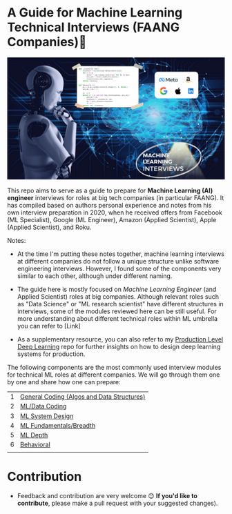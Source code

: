 <!-- [![Tweet](https://img.shields.io/twitter/url/http/shields.io.svg?style=social)](https://twitter.com/intent/tweet?text=Machine%20Learning%20Interview%20Guide&url=https://github.com/alirezadir/machine-learning-interview-enlightener&via=alirezadira&hashtags=artificialintelligence,machinelearning,interviews,design)
[![Twitter URL](https://img.shields.io/twitter/url/https/twitter.com/fold_left.svg?style=social&label=Follow%20%40alirezadira)](https://twitter.com/alirezadira)

[![Build Status](https://travis-ci.com/username/projectname.svg?branch=master)](https://travis-ci.com/username/projectname)
[![codecov](https://codecov.io/gh/cam-barts/ObeyTheTestingGoat/branch/master/graph/badge.svg)](https://codecov.io/gh/cam-barts/ObeyTheTestingGoat)
[![Code style: black](https://img.shields.io/badge/code%20style-black-000000.svg)](https://github.com/ambv/black)
[![License: MIT](https://img.shields.io/badge/License-MIT-blue.svg)](https://github.com/alirezadir/machine-learning-interview-enlightener/blob/main/LICENSE) -->

# A Guide for Machine Learning Technical Interviews (FAANG Companies):robot: 
<p align="center">
<img width="640" src="images/cover.png">
</p>


This repo aims to serve as a guide to prepare for **Machine Learning (AI) engineer** interviews for roles at big tech companies (in particular FAANG). It has compiled based on authors personal experience and notes from his own interview preparation in 2020, when he received offers from Facebook (ML Specialist), Google (ML Engineer), Amazon (Applied Scientist), Apple (Applied Scientist), and Roku.


Notes:

* At the time I'm putting these notes together, machine learning interviews at different companies do not follow a unique structure unlike software engineering interviews. However, I found some of the components very similar to each other, although under different naming.

* The guide here is mostly focused on *Machine Learning Engineer* (and Applied Scientist) roles at big companies. Although relevant roles such as "Data Science" or "ML research scientist" have different structures in interviews, some of the modules reviewed here can be still useful. For more understanding about different technical roles within ML umbrella you can refer to [Link]

* As a supplementary resource, you can also refer to my [Production Level Deep Learning](https://github.com/alirezadir/Production-Level-Deep-Learning) repo for further insights on how to design deep learning systems for production. 

The following components are the most commonly used interview modules for technical ML roles at different companies. We will go through them one by one and share how one can prepare:


|  	|  	|  
|---	|---	|
| 1 	| [General Coding (Algos and Data Structures)](lc-coding.md)	   | 
| 2 	| [ML/Data Coding](ml-coding.md) 	|  	
| 3 	| [ML System Design](ml-system-design.md)|
| 4 	| [ML Fundamentals/Breadth](ml-fundamental.md.md)| 
| 5 	| [ML Depth](ml-depth.md) 	|  	
| 6 	| [Behavioral](behavior.md)| 
|  	|  	|  



# Contribution
* Feedback and contribution are very welcome :blush: 
**If you'd like to contribute**, please make a pull request with your suggested changes). 
